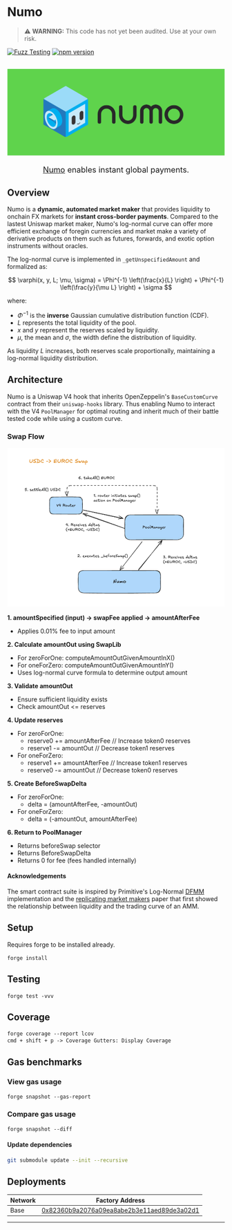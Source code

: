 # Numo

> ⚠️ **WARNING:** This code has not yet been audited. Use at your own risk.

[![Fuzz Testing](https://github.com/Uniswap/uniswap-v3-core/actions/workflows/fuzz-testing.yml/badge.svg)](https://github.com/numotrade/numo/actions/workflows/fuzz-testing.yml)
[![npm version](https://img.shields.io/npm/v/@uniswap/v3-core/latest.svg)](https://www.npmjs.com/package/@numotrade/numo/v/latest)

<div align="center">
  <br />
  <a href="https://optimism.io"><img alt="Numo" src="./image/numo_readme.png" width=600></a>
  <br />
</div>


<div align="center">
<p style="font-size: 1.3em;"><a href="https://numosend.com">Numo</a> enables instant global payments.</p>
</div>

## Overview

Numo is a **dynamic, automated market maker** that provides liquidity to onchain FX markets for **instant cross-border payments**. Compared to the lastest Uniswap market maker, Numo's log-normal curve can offer more efficient exchange of foregin currencies and market make a variety of derivative products on them such as futures, forwards, and exotic option instruments without oracles.

The log-normal curve is implemented in  `_getUnspecifiedAmount` and formalized as:

$$ \varphi(x, y, L; \mu, \sigma) = \Phi^{-1} \left(\frac{x}{L} \right) + \Phi^{-1} \left(\frac{y}{\mu L} \right) + \sigma $$

where:
- $\Phi^{-1}$ is the **inverse** Gaussian cumulative distribution function (CDF).
- $L$ represents the total liquidity of the pool.
- $x$ and $y$ represent the reserves scaled by liquidity.
- $\mu$, the mean and $\sigma$, the width define the distribution of liquidity.

As liquidity $L$ increases, both reserves scale proportionally, maintaining a log-normal liquidity distribution.

## Architecture

Numo is a Uniswap V4 hook that inherits OpenZeppelin's `BaseCustomCurve` contract from their `uniswap-hooks` library. Thus enabling Numo to interact with the V4 `PoolManager` for optimal routing and inherit much of their battle tested code while using a custom curve. 

### Swap Flow

![Swap Flow Diagram](./image/diagram.png)

**1. amountSpecified (input) -> swapFee applied -> amountAfterFee**
- Applies 0.01% fee to input amount

**2. Calculate amountOut using SwapLib**
- For zeroForOne: computeAmountOutGivenAmountInX()
- For oneForZero: computeAmountOutGivenAmountInY()
- Uses log-normal curve formula to determine output amount

**3. Validate amountOut**
- Ensure sufficient liquidity exists
- Check amountOut <= reserves

**4. Update reserves**
- For zeroForOne:
  - reserve0 += amountAfterFee  // Increase token0 reserves
  - reserve1 -= amountOut       // Decrease token1 reserves
- For oneForZero:
  - reserve1 += amountAfterFee  // Increase token1 reserves  
  - reserve0 -= amountOut       // Decrease token0 reserves

**5. Create BeforeSwapDelta**
- For zeroForOne:
  - delta = (amountAfterFee, -amountOut)
- For oneForZero:  
  - delta = (-amountOut, amountAfterFee)

**6. Return to PoolManager**
- Returns beforeSwap selector
- Returns BeforeSwapDelta
- Returns 0 for fee (fees handled internally)

#### Acknowledgements

The smart contract suite is inspired by Primitive's Log-Normal [DFMM](https://github.com/primitivefinance/dfmm) implementation and the [replicating market makers](https://arxiv.org/abs/2103.14769) paper that first showed the relationship between liquidity and the trading curve of an AMM.


## Setup

Requires forge to be installed already.

```
forge install
```

## Testing

```
forge test -vvv
```

## Coverage

```
forge coverage --report lcov
cmd + shift + p -> Coverage Gutters: Display Coverage
```

## Gas benchmarks

### View gas usage

```
forge snapshot --gas-report
```

### Compare gas usage
```
forge snapshot --diff
```

#### Update dependencies

```bash
git submodule update --init --recursive
```

## Deployments

| Network  | Factory Address                                       |  
| -------- | ----------------------------------------------------- | 
| Base     | [0x82360b9a2076a09ea8abe2b3e11aed89de3a02d1](https://explorer.celo.org/mainnet/token/0x82360b9a2076a09ea8abe2b3e11aed89de3a02d1 ) |

---

